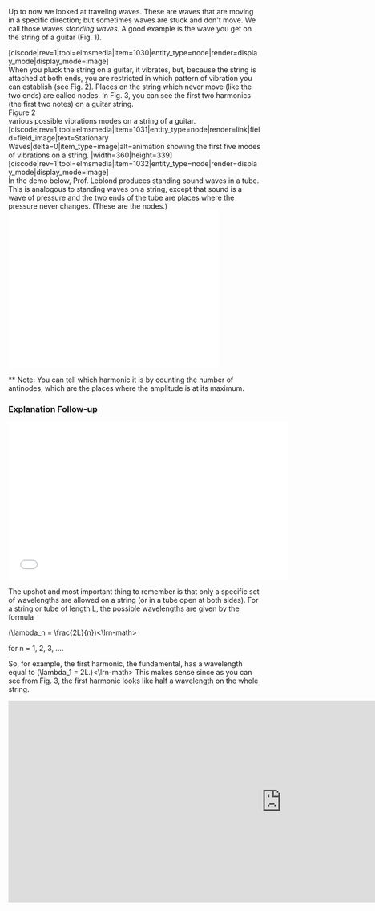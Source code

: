 Up to now we looked at traveling waves. These are waves that are moving in a specific direction; but sometimes waves are stuck and don't move. We call those waves _standing waves_. A good example is the wave you get on the string of a guitar (Fig. 1).

<div>[ciscode|rev=1|tool=elmsmedia|item=1030|entity_type=node|render=display_mode|display_mode=image]</div>When you pluck the string on a guitar, it vibrates, but, because the string is attached at both ends, you are restricted in which pattern of vibration you can establish (see Fig. 2). Places on the string which never move (like the two ends) are called nodes. In Fig. 3, you can see the first two harmonics (the first two notes) on a guitar string.

<div><div class="figurelabel"><div class="figurelabel__title">Figure 2</div><div class="figurelabel__desc">various possible vibrations modes on a string of a guitar.</div></div>[ciscode|rev=1|tool=elmsmedia|item=1031|entity_type=node|render=link|field=field_image|text=Stationary Waves|delta=0|item_type=image|alt=animation showing the first five modes of vibrations on a string. |width=360|height=339]

</div><div>[ciscode|rev=1|tool=elmsmedia|item=1032|entity_type=node|render=display_mode|display_mode=image]</div>In the demo below, Prof. Leblond produces standing sound waves in a tube. This is analogous to standing waves on a string, except that sound is a wave of pressure and the two ends of the tube are places where the pressure never changes. (These are the nodes.)

<iframe allowfullscreen="" frameborder="0" height="315" src="//www.youtube.com/embed/uCcop95oEbE?rel=0" width="420"></iframe>

\*\* Note: You can tell which harmonic it is by counting the number of antinodes, which are the places where the amplitude is at its maximum.

### Explanation Follow-up

<iframe allowfullscreen="" frameborder="0" height="315" src="//www.youtube.com/embed/v4-GhbN_b3k?rel=0" width="560"></iframe>

The upshot and most important thing to remember is that only a specific set of wavelengths are allowed on a string (or in a tube open at both sides). For a string or tube of length L, the possible wavelengths are given by the formula

<lrn-math>\(\lambda_n = \frac{2L}{n}\)<\lrn-math>

for n = 1, 2, 3, ....

So, for example, the first harmonic, the fundamental, has a wavelength equal to <lrn-math>\(\lambda_1 = 2L.\)<\lrn-math> This makes sense since as you can see from Fig. 3, the first harmonic looks like half a wavelength on the whole string.


<iframe src="https://h5p.org/h5p/embed/91994" width="1090" height="403" frameborder="0" allowfullscreen="allowfullscreen"></iframe><script src="https://h5p.org/sites/all/modules/h5p/library/js/h5p-resizer.js" charset="UTF-8"></script>